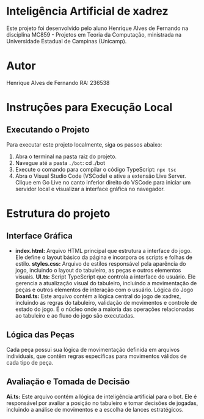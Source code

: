 # Inteligência Artificial de xadrez
Este projeto foi desenvolvido pelo aluno Henrique Alves de Fernando na disciplina MC859 - Projetos em Teoria da Computação, ministrada na Universidade Estadual de Campinas (Unicamp).

# Autor
Henrique Alves de Fernando
RA: 236538

# Instruções para Execução Local

## Executando o Projeto

Para executar este projeto localmente, siga os passos abaixo:

1. Abra o terminal na pasta raiz do projeto.
2. Navegue até a pasta `./bot`:
   cd ./bot
3. Execute o comando para compilar o código TypeScript: `npx tsc`
4. Abra o Visual Studio Code (VSCode) e ative a extensão Live Server. Clique em Go Live no canto inferior direito do VSCode para iniciar um servidor local e visualizar a interface gráfica no navegador.

# Estrutura do projeto
## Interface Gráfica
* **index.html:** Arquivo HTML principal que estrutura a interface do jogo. Ele define o layout básico da página e incorpora os scripts e folhas de estilo.
**styles.css:** Arquivo de estilos responsável pela aparência do jogo, incluindo o layout do tabuleiro, as peças e outros elementos visuais.
**UI.ts:** Script TypeScript que controla a interface do usuário. Ele gerencia a atualização visual do tabuleiro, incluindo a movimentação de peças e outros elementos de interação com o usuário.
Lógica do Jogo
**Board.ts:** Este arquivo contém a lógica central do jogo de xadrez, incluindo as regras do tabuleiro, validação de movimentos e controle de estado do jogo. É o núcleo onde a maioria das operações relacionadas ao tabuleiro e ao fluxo do jogo são executadas.

## Lógica das Peças
Cada peça possui sua lógica de movimentação definida em arquivos individuais, que contêm regras específicas para movimentos válidos de cada tipo de peça.

## Avaliação e Tomada de Decisão
**Ai.ts:** Este arquivo contém a lógica de inteligência artificial para o bot. Ele é responsável por avaliar a posição no tabuleiro e tomar decisões de jogadas, incluindo a análise de movimentos e a escolha de lances estratégicos.

